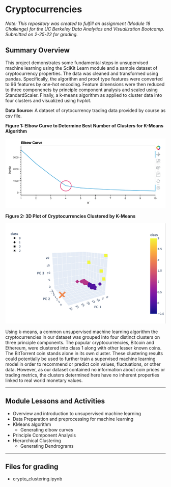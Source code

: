 # Cryptocurrencies

*Note: This repository was created to fulfill an assignment (Module 18 Challenge) for the UC Berkeley Data Analytics and Visualization Bootcamp. Submitted on 2-25-22 for grading.*


## Summary Overview
This project demonstrates some fundamental steps in unsupervised machine learning using the SciKit Learn module and a sample dataset of cryptocurrency properties. The data was cleaned and transformed using pandas. Specifically, the algorithm and proof type features were converted to 96 features by one-hot encoding. Feature dimensions were then reduced to three componenets by principle component analysis and scaled using StandardScaler. Finally, a k-means algorithm as applied to cluster data into four clusters and visualized using hvplot. 


**Data Source:** 
A dataset of crytocurrency trading data provided by course as csv file.


**Figure 1: Elbow Curve to Determine Best Number of Clusters for K-Means Algorithm**

![Fig1.png](/Images/Fig1.png)



**Figure 2: 3D Plot of Cryptocurrencies Clustered by K-Means**

![Fig2.png](/Images/Fig2.png)


Using k-means, a common unsupervised machine learning algorithm the cryptocurrencies in our dataset was grouped into four distinct clusters on three principle components. The popular cryptocurrencies, Bitcoin and Ethereum, were clustered into class 1 along with other lesser known coins. The BitTorrent coin stands alone in its own cluster. These clustering results could potentially be used to further train a supervised machine learning model in order to recommend or predict coin values, fluctuations, or other data. However, as our dataset contained no information about coin prices or trading metrics, the clusters determined here have no inherent properties linked to real world monetary values.



---
## Module Lessons and Activities

- Overview and introduction to unsupervised machine learning
- Data Preparation and preprocessing for machine learning
- KMeans algorithm
	- Generating elbow curves
- Principle Component Analysis
- Hierarchical Clustering
	- Generating Dendrograms


---
## Files for grading

- crypto_clustering.ipynb
